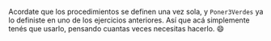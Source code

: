 Acordate que los procedimientos se definen una vez sola, y `Poner3Verdes` ya lo definiste en uno de los ejercicios anteriores. Así que acá simplemente tenés que usarlo, pensando cuantas veces necesitas hacerlo. :smile: